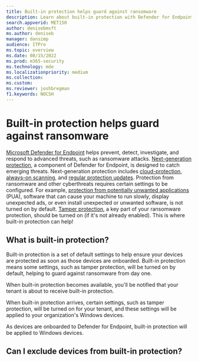 ```yaml
---
title: Built-in protection helps guard against ransomware
description: Learn about built-in protection with Defender for Endpoint and how it helps guard against ransomware.
search.appverid: MET150 
author: denisebmsft
ms.author: deniseb
manager: dansimp 
audience: ITPro
ms.topic: overview
ms.date: 08/15/2022 
ms.prod: m365-security
ms.technology: mde
ms.localizationpriority: medium
ms.collection: 
ms.custom: 
ms.reviewer: joshbregman
f1.keywords: NOCSH
---
```


# Built-in protection helps guard against ransomware

[Microsoft Defender for Endpoint](microsoft-defender-endpoint.md) helps prevent, detect, investigate, and respond to advanced threats, such as ransomware attacks. [Next-generation protection](next-generation-protection.md), a component of Defender for Endpoint, is designed to catch emerging threats. Next-generation protection includes [cloud-protection](cloud-protection-microsoft-defender-antivirus.md), [always-on scanning](configure-protection-features-microsoft-defender-antivirus.md), and [regular protection updates](manage-updates-baselines-microsoft-defender-antivirus.md). Protection from ransomware and other cyberthreats requires certain settings to be configured. For example, [protection from potentially unwanted applications](detect-block-potentially-unwanted-apps-microsoft-defender-antivirus.md) (PUA), software that can cause your machine to run slowly, display unexpected ads, or even install unexpected or unwanted software, is not turned on by default. [Tamper protection](prevent-changes-to-security-settings-with-tamper-protection.md), a key part of your ransomware protection, should be turned on (if it's not already enabled). This is where built-in protection can help!

## What is built-in protection?

Built-in protection is a set of default settings to help ensure your devices are protected as soon as those devices are onboarded. Built-in protection means some settings, such as tamper protection, will be turned on by default, helping to guard against ransomware from day one. 

When built-in protection becomes available, you'll be notified that your tenant is about to receive built-in protection. 

When built-in protection arrives, certain settings, such as tamper protection, will be turned on for your tenant, and these settings will be applied to your organization's Windows devices.

As devices are onboarded to Defender for Endpoint, built-in protection will be applied to Windows devices.

## Can I exclude devices from built-in protection?